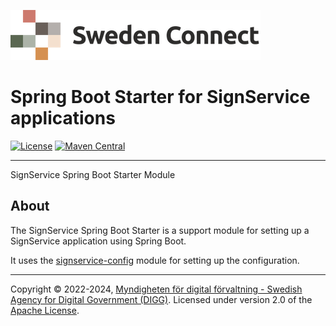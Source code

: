 ![Logo](../docs/images/sweden-connect.png)


# Spring Boot Starter for SignService applications

[![License](https://img.shields.io/badge/License-Apache%202.0-blue.svg)](https://opensource.org/licenses/Apache-2.0) [![Maven Central](https://maven-badges.herokuapp.com/maven-central/se.swedenconnect.signservice/signservice-spring-boot-starter/badge.svg)](https://maven-badges.herokuapp.com/maven-central/se.swedenconnect.signservice/signservice-spring-boot-starter)

-----

SignService Spring Boot Starter Module

## About

The SignService Spring Boot Starter is a support module for setting up a SignService application using Spring Boot.

It uses the [signservice-config](../config/base) module for setting up the configuration.


-----

Copyright &copy; 2022-2024, [Myndigheten för digital förvaltning - Swedish Agency for Digital Government (DIGG)](http://www.digg.se). Licensed under version 2.0 of the [Apache License](http://www.apache.org/licenses/LICENSE-2.0).
